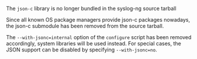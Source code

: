 The `json-c` library is no longer bundled in the syslog-ng source tarball

Since all known OS package managers provide json-c packages nowadays, the json-c
submodule has been removed from the source tarball.

The `--with-jsonc=internal` option of the `configure` script has been removed
accordingly, system libraries will be used instead. For special cases, the JSON
support can be disabled by specifying `--with-jsonc=no`.
